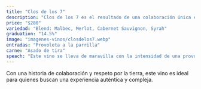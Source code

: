 ```yaml
---
title: "Clos de los 7"
description: "Clos de los 7 es el resultado de una colaboración única entre siete enólogos franceses en el corazón de Mendoza, Argentina. Este vino emblemático busca capturar la esencia del terroir mendocino, combinando la tradición francesa con la riqueza del suelo argentino."
price: "$280"
variedad: "Blend: Malbec, Merlot, Cabernet Sauvignon, Syrah"
graduation: "14.5%"
image: "imagenes-vinos/closdelos7.webp"
entradas: "Provoleta a la parrilla"
carne: "Asado de tira"
speach: "Este vino se lleva de maravilla con la intensidad de una provoleta y el costillar. La combinación resalta cada bocado y sorbo, dándole un toque de lujo a la comida."
---
```


Con una historia de colaboración y respeto por la tierra, este vino es ideal para quienes buscan una experiencia auténtica y compleja.
